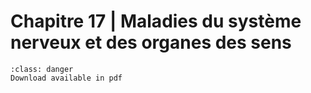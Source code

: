 # Chapitre 17 | Maladies du système nerveux et des organes des sens

```{admonition} Copyright
:class: danger
Download available in pdf
```
